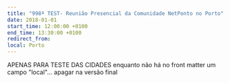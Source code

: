 ```yaml
---
title: "998ª TEST- Reunião Presencial da Comunidade NetPonto no Porto"
date: 2018-01-01
start_time: 12:00:00 +0100
end_time: 13:30:00 +0100
redirect_from:
local: Porto
---
```

APENAS PARA TESTE DAS CIDADES enquanto não há no front matter um campo "local"... apagar na versão final
